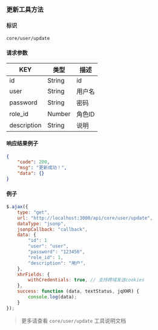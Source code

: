 
### 更新工具方法

#### 标识

`core/user/update`

#### 请求参数

| KEY         | 类型    | 描述   |
| ----------- | ------- | ------ |
| id          | String  | id     |
| user        | String  | 用户名 |
| password    | String  | 密码   |
| role_id     | Number  | 角色ID |
| description | String  | 说明   |

#### 响应结果例子


```json
{
	"code": 200,
	"msg": "更新成功！",
	"data": {}
}
```

#### 例子

```javascript
$.ajax({
	type: "get",
	url: "http://localhost:3000/api/core/user/update",
	dataType: "jsonp",
	jsonpCallback: "callback",
	data: {
		"id": 1
		"user": "user",
		"password": "123456",
		"role_id": 1,
		"description": "用户",
	},
	xhrFields: {
		withCredentials: true, // 支持跨域发送cookies
	},
	success: function (data, textStatus, jqXHR) {
		console.log(data);
	}
});
```

> 更多请查看 `core/user/update` 工具说明文档
